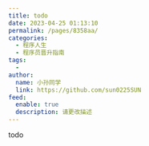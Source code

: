 ```yaml
---
title: todo
date: 2023-04-25 01:13:10
permalink: /pages/8358aa/
categories:
  - 程序人生
  - 程序员晋升指南
tags:
  - 
author: 
  name: 小孙同学
  link: https://github.com/sun0225SUN
feed: 
  enable: true
  description: 请更改描述
---
```


todo